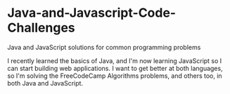 # Java-and-Javascript-Code-Challenges
Java and JavaScript solutions for common programming problems

I recently learned the basics of Java, and I'm now learning JavaScript so I can start building web applications. I want to get better at both languages, so I'm solving the FreeCodeCamp Algorithms problems, and others too, in both Java and JavaScript.
